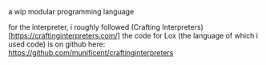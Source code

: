 a wip modular programming language

for the interpreter, i roughly followed (Crafting Interpreters)[https://craftinginterpreters.com/]
the code for Lox (the language of which i used code) is on github here: https://github.com/munificent/craftinginterpreters
